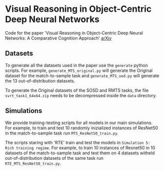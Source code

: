 # Visual Reasoning in Object-Centric Deep Neural Networks

Code for the paper 'Visual Reasoning in Object-Centric Deep Neural Networks: A Comparative Cognition Approach' [arXiv](https://arxiv.org/)

## Datasets
To generate all the datasets used in the paper use the `generate` python scripts. For example, `generate_MTS_original.py` will generate the Original dataset for the match-to-sample task and `generate_MTS_ood.py` will generate the 13 out-of-distribution datasets.

To generate the Original datasets of the SOSD and RMTS tasks, the file `svrt_task1_64x64.zip` needs to be decompressed inside the `data` directory.

## Simulations

We provide training-testing scripts for all models in our main simulations. For example, to train and test 10 randomly inizialized instances of ResNet50 in the match-to-sample task run `MTS_ResNet50_train.py`. 

The scripts staring with 'RTE' train and test the models in `Simulation 5: Rich training regime`. For example, to train 10 instances of Resnet50 in 10 datasets of the match-to-sample task and test them on 4 datasets witheld out-of-distribution datasets of the same task run `RTE_MTS_ResNet50_train.py`.